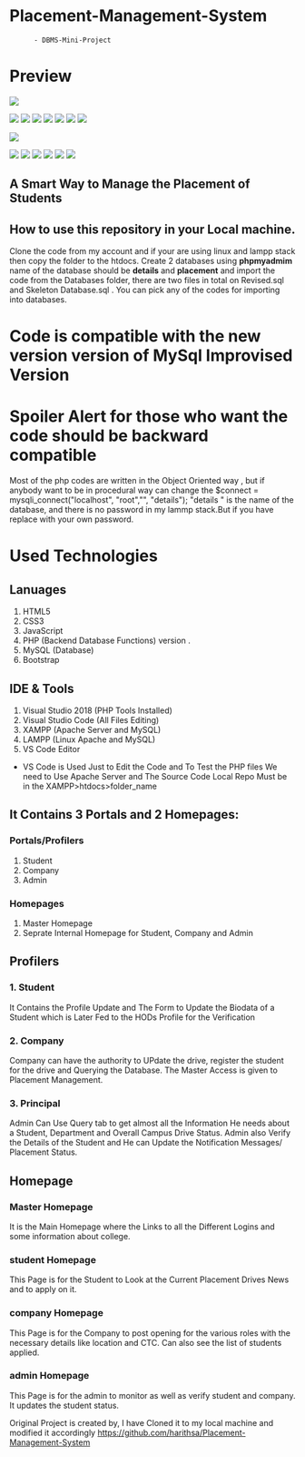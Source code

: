 # Placement-Management-System
          - DBMS-Mini-Project


# Preview 
![](screenshort_MINi_project/home.png)

![](screenshort_MINi_project/index_home.png)
![](screenshort_MINi_project/about_index.png)
![](screenshort_MINi_project/prefrences.png)
![](screenshort_MINi_project/mail_index.png)
![](screenshort_MINi_project/hod_login_index1.png)
![](screenshort_MINi_project/hod_manage_users.png)
![](screenshort_MINi_project/hod_notif.png)

![](screenshort_MINi_project/student_index.png)


![](screenshort_MINi_project/student_dashboard.png)
![](screenshort_MINi_project/student_queries.png)
![](screenshort_MINi_project/principal_home.png)
![](screenshort_MINi_project/principal_manage_users.png)
![](screenshort_MINi_project/principal_queries.png)
![](screenshort_MINi_project/principal_student_eligibility.png)




## A Smart Way to Manage the Placement of Students

## How to use this repository in your Local machine.
   Clone the code from my account and if your are using linux and lampp stack then copy the folder to the htdocs.
   Create 2 databases  using **phpmyadmim** name of  the database should be **details** and **placement** and import the code      from the Databases folder, there are two files in total on Revised.sql and Skeleton Database.sql . You can pick any of the      codes for importing into databases.

# Code is compatible with the new version version of MySql Improvised Version
# Spoiler Alert for those who want the code should be backward compatible
Most of the php  codes are written in the Object Oriented way , but if anybody want to be in procedural way can change the 
$connect = mysqli_connect("localhost", "root","", "details");
"details " is the name of the database, and there is no password in my lammp stack.But if you have replace with your own password.



# Used Technologies

## Lanuages
  1. HTML5
  2. CSS3
  3. JavaScript
  4. PHP (Backend Database Functions) version .
  5. MySQL (Database)
  6. Bootstrap
  
  
## IDE & Tools
  1. Visual Studio 2018 (PHP Tools Installed)
  2. Visual Studio Code (All Files Editing)
  3. XAMPP (Apache Server and MySQL)
  4. LAMPP (Linux Apache and MySQL)
  5. VS Code Editor 
  
* VS Code is Used Just to Edit the Code and To Test the PHP files We need to Use Apache Server and The Source Code Local Repo Must be in the XAMPP>htdocs>folder_name


## It Contains 3 Portals and 2 Homepages:
### Portals/Profilers
  1. Student
  2. Company
  3. Admin
  
### Homepages
  1. Master Homepage
  2. Seprate Internal Homepage for Student, Company and Admin
    
## Profilers

### 1. Student
It Contains the Profile Update and The Form to Update the Biodata of a Student which is Later Fed to the HODs Profile for the Verification
### 2. Company
Company can have the authority to UPdate the drive, register the student for the drive and Querying the Database. The Master Access is given to Placement Management.
### 3. Principal
Admin Can Use Query tab to get almost all the Information He needs about a Student, Department and Overall Campus Drive Status. Admin also Verify the Details of the Student and He can Update the Notification Messages/ Placement Status.


## Homepage
### Master Homepage
It is the Main Homepage where the Links to all the Different Logins and some information about college.
### student Homepage
This Page is for the Student to Look at the Current Placement Drives News and to apply on it.
### company Homepage
This Page is for the Company to post opening for the various roles with the necessary details like location and CTC. Can also see the list of students applied.
### admin Homepage
This Page is for the admin to monitor as well as verify student and company. It updates the student status.


Original Project is created by, I have Cloned it to my local machine and modified it accordingly
https://github.com/harithsa/Placement-Management-System


